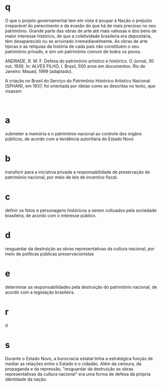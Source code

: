# q
O que o projeto governamental tem em vista é poupar à Nação o prejuízo irreparável do perecimento e da evasão do que há de mais precioso no seu patrimônio. Grande parte das obras de arte até mais valiosas e dos bens de maior interesse histórico, de que a coletividade brasileira era depositária, têm desaparecido ou se arruinado irremediavelmente. As obras de arte típicas e as relíquias da história de cada país não constituem o seu patrimônio privado, e sim um patrimônio comum de todos os povos.

ANDRADE, R. M. F. Defesa do patrimônio artístico e histórico. O Jornal, 30 out. 1936. In: ALVES FILHO, I. Brasil, 500 anos em documentos. Rio de Janeiro: Mauad, 1999 (adaptado).

A criação no Brasil do Serviço do Patrimônio Histórico Artístico Nacional (SPHAN), em 1937, foi orientada por ideias como as descritas no texto, que visavam

 

# a
submeter a memória e o patrimônio nacional ao controle dos órgãos públicos, de acordo com a tendência autoritária do Estado Novo

# b
transferir para a iniciativa privada a responsabilidade de preservação do patrimônio nacional, por meio de leis de incentivo fiscal.

# c
definir os fatos e personagens históricos a serem cultuados pela sociedade brasileira, de acordo com o interesse público.

# d
resguardar da destruição as obras representativas da cultura nacional, por meio de políticas públicas preservacionistas

# e
determinar as responsabilidades pela destruição do patrimônio nacional, de acordo com a legislação brasileira.

# r
d

# s
Durante o Estado Novo, a burocracia estatal tinha a estratégica função de mediar as relações entre o Estado e o cidadão. Além da censura, da propaganda e da repressão, ”resguardar da destruição as obras representativas da cultura nacional“ era uma forma de defesa da própria identidade da nação.
